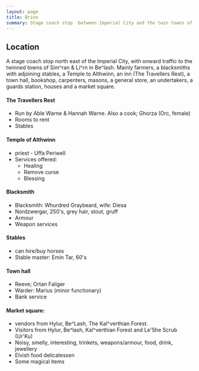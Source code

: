 ```yaml
---
layout: page
title: Brinn
summary: Stage coach stop  between Imperial City and the twin towns of Sim^ran & Li^rn. 
---
```


## Location
A stage coach stop north east of the Imperial City, with onward traffic to the twinned towns of Sim^ran & Li^rn in Be^lash. 
Mainly farmers, a blacksmiths with adjoining stables, a Temple to Althwinn, an inn (The Travellers Rest), a town hall, bookshop, carpenters, masons, a general store, an undertakers, a guards station, houses and a market square.

#### The Travellers Rest

- Run by Able Warne & Hannah Warne. Also a cook; Ghorza (Orc, female)
- Rooms to rent
- Stables

#### Temple of Althwinn
- priest - Uffa Periwell
- Services offered:
  - Healing
  - Remove curse
  - Blessing

#### Blacksmith
- Blacksmith: Whurdred Graybeard, wife: Diesa
- Nordzwergar, 250's, grey hair, stout, gruff 
- Armour
- Weapon services


#### Stables
- can hire/buy horses
- Stable master: Emin Tar, 60's 

#### Town hall
- Reeve; Ortan Faliger 
- Warder: Marius (minor functionary)
- Bank service 

#### Market square:
- vendors from Hylur, Be^Lash, The Kal^verthian Forest.
- Visitors from Hylur, Be^lash, Kal^verthian Forest and Le'She Scrub (Ur'Ku)
- Noisy, smelly, interesting, trinkets, weapons/armour, food, drink, jewellery 
- Elvish food delicatessen
- Some magical items
